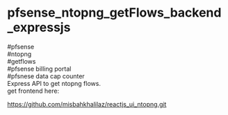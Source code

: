 # pfsense_ntopng_getFlows_backend_expressjs  
#pfsense  
#ntopng  
#getflows  
#pfsense billing portal  
#pfsnese data cap counter  
Express API to get ntopng flows.  
get frontend here:  

https://github.com/misbahkhalilaz/reactjs_ui_ntopng.git
